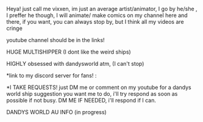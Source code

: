 Heya! just call me vixxen, im just an average artist/animator,  I go by he/she , I preffer he though, I will animate/ make comics on my channel here and there, if you want, you can always stop by, but I think all my videos are cringe 

youtube channel should be in the links! 

HUGE MULTISHIPPER (I dont like the weird ships) 

HIGHLY obsessed with dandysworld atm, (I can't stop)

*link to my discord server for fans! :[
](https://discord.gg/X7rXv5h2)


*I TAKE REQUESTS! just DM me or comment on my youtube for a dandys world ship suggestion you want me to do, i'll try respond as soon as possible if not busy.
DM ME IF NEEDED, i'll respond if I can.

DANDYS WORLD AU INFO (in progress)




